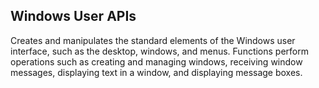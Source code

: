 ## Windows User APIs

Creates and manipulates the standard elements of the Windows user interface,
such as the desktop, windows, and menus. Functions perform operations such as
creating and managing windows, receiving window messages, displaying text in a
window, and displaying message boxes.
